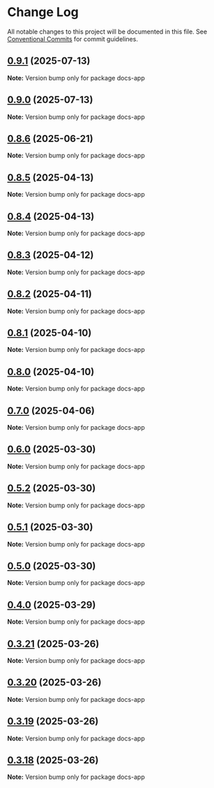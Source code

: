 # Change Log

All notable changes to this project will be documented in this file.
See [Conventional Commits](https://conventionalcommits.org) for commit guidelines.

## [0.9.1](https://github.com/ByteCrazy/chameleon/compare/v0.9.0...v0.9.1) (2025-07-13)

**Note:** Version bump only for package docs-app

## [0.9.0](https://github.com/ByteCrazy/chameleon/compare/v0.8.6...v0.9.0) (2025-07-13)

**Note:** Version bump only for package docs-app

## [0.8.6](https://github.com/ByteCrazy/chameleon/compare/v0.8.5...v0.8.6) (2025-06-21)

**Note:** Version bump only for package docs-app

## [0.8.5](https://github.com/ByteCrazy/chameleon/compare/v0.8.4...v0.8.5) (2025-04-13)

**Note:** Version bump only for package docs-app

## [0.8.4](https://github.com/ByteCrazy/chameleon/compare/v0.8.3...v0.8.4) (2025-04-13)

**Note:** Version bump only for package docs-app

## [0.8.3](https://github.com/ByteCrazy/chameleon/compare/v0.8.2...v0.8.3) (2025-04-12)

**Note:** Version bump only for package docs-app

## [0.8.2](https://github.com/ByteCrazy/chameleon/compare/v0.8.1...v0.8.2) (2025-04-11)

**Note:** Version bump only for package docs-app

## [0.8.1](https://github.com/ByteCrazy/chameleon/compare/v0.8.0...v0.8.1) (2025-04-10)

**Note:** Version bump only for package docs-app

## [0.8.0](https://github.com/ByteCrazy/chameleon/compare/v0.7.0...v0.8.0) (2025-04-10)

**Note:** Version bump only for package docs-app

## [0.7.0](https://github.com/ByteCrazy/chameleon/compare/v0.6.0...v0.7.0) (2025-04-06)

**Note:** Version bump only for package docs-app

## [0.6.0](https://github.com/ByteCrazy/chameleon/compare/v0.5.2...v0.6.0) (2025-03-30)

**Note:** Version bump only for package docs-app

## [0.5.2](https://github.com/ByteCrazy/chameleon/compare/v0.5.1...v0.5.2) (2025-03-30)

**Note:** Version bump only for package docs-app

## [0.5.1](https://github.com/ByteCrazy/chameleon/compare/v0.5.0...v0.5.1) (2025-03-30)

**Note:** Version bump only for package docs-app

## [0.5.0](https://github.com/ByteCrazy/chameleon/compare/v0.4.0...v0.5.0) (2025-03-30)

**Note:** Version bump only for package docs-app

## [0.4.0](https://github.com/ByteCrazy/chameleon/compare/v0.3.21...v0.4.0) (2025-03-29)

**Note:** Version bump only for package docs-app

## [0.3.21](https://github.com/ByteCrazy/chameleon/compare/v0.3.20...v0.3.21) (2025-03-26)

**Note:** Version bump only for package docs-app

## [0.3.20](https://github.com/ByteCrazy/chameleon/compare/v0.3.19...v0.3.20) (2025-03-26)

**Note:** Version bump only for package docs-app

## [0.3.19](https://github.com/ByteCrazy/chameleon/compare/v0.3.18...v0.3.19) (2025-03-26)

**Note:** Version bump only for package docs-app

## [0.3.18](https://github.com/ByteCrazy/chameleon/compare/v0.3.17...v0.3.18) (2025-03-26)

**Note:** Version bump only for package docs-app
